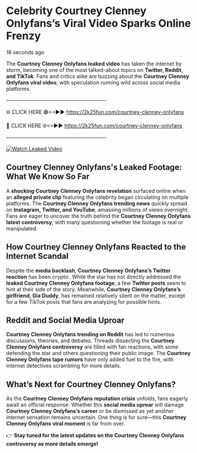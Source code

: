 # Celebrity Courtney Clenney Onlyfans’s Viral Video Sparks Online Frenzy

18 seconds ago

The **Courtney Clenney Onlyfans leaked video** has taken the internet by storm, becoming one of the most talked-about topics on **Twitter, Reddit, and TikTok**. Fans and critics alike are buzzing about the **Courtney Clenney Onlyfans viral video**, with speculation running wild across social media platforms.

———————————————————-

🌐 CLICK HERE 🟢==►► https://2k25fun.com/courtney-clenney-onlyfans

🔴 CLICK HERE 🌐==►► https://2k25fun.com/courtney-clenney-onlyfans

———————————————————-

[![Watch Leaked Video](https://miro.medium.com/v2/resize:fit:828/format:webp/1*cilzJN44JGOrTw9NJCrNHA.gif "Watch Leaked Video")](https://2k25fun.com/courtney-clenney-onlyfans)

## **Courtney Clenney Onlyfans's Leaked Footage: What We Know So Far**  
A **shocking Courtney Clenney Onlyfans revelation** surfaced online when an **alleged private clip** featuring the celebrity began circulating on multiple platforms. The **Courtney Clenney Onlyfans trending news** quickly spread on **Instagram, Twitter, and YouTube**, amassing millions of views overnight. Fans are eager to uncover the truth behind the **Courtney Clenney Onlyfans latest controversy**, with many questioning whether the footage is real or manipulated.  

## **How Courtney Clenney Onlyfans Reacted to the Internet Scandal**  
Despite the **media backlash**, **Courtney Clenney Onlyfans’s Twitter reaction** has been cryptic. While the star has not directly addressed the **leaked Courtney Clenney Onlyfans footage**, a few **Twitter posts** seem to hint at their side of the story. Meanwhile, **Courtney Clenney Onlyfans’s girlfriend, Gia Duddy**, has remained relatively silent on the matter, except for a few TikTok posts that fans are analyzing for possible hints.  

## **Reddit and Social Media Uproar**  
**Courtney Clenney Onlyfans trending on Reddit** has led to numerous discussions, theories, and debates. Threads dissecting the **Courtney Clenney Onlyfans controversy** are filled with fan reactions, with some defending the star and others questioning their public image. The **Courtney Clenney Onlyfans tape rumors** have only added fuel to the fire, with internet detectives scrambling for more details.  

## **What’s Next for Courtney Clenney Onlyfans?**  
As the **Courtney Clenney Onlyfans reputation crisis** unfolds, fans eagerly await an official response. Whether this **social media uproar** will damage **Courtney Clenney Onlyfans’s career** or be dismissed as yet another internet sensation remains uncertain. One thing is for sure—this **Courtney Clenney Onlyfans viral moment** is far from over.  

👉 **Stay tuned for the latest updates on the Courtney Clenney Onlyfans controversy as more details emerge!**  
